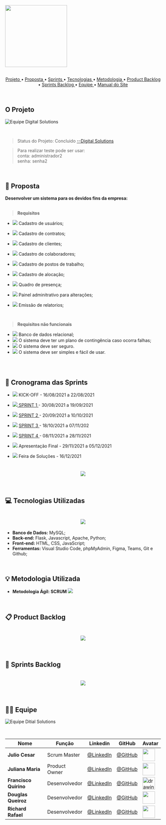 <img src = "./readme/Logo.png"  width="200"/>

<br>
<br>
<p align="center">
  <a href ="#o-projeto"> Projeto </a>  • 
  <a href ="#dart-proposta"> Proposta </a>  • 
  <a href ="#calendar-cronograma-das-sprints"> Sprints </a>  • 
  <a href ="#computer-tecnologias-utilizadas"> Tecnologias </a>  • 
  <a href ="#bulb-metodologia-utilizada"> Metodologia </a>  • 
  <a href ="#product-backlog">Product Backlog </a>  •
    <a href ="#sprints-backlog">Sprints Backlog </a>  •
  <a href ="#equipe"> Equipe </a> •
  <a href="https://github.com/Grupo1API/JetSoft/tree/main/readme/sprint-4/Manual.pdf">Manual do Site </a>
</p>

<br>

## O Projeto

![Equipe Digital Solutions](./readme/objetivo.png "Objetivo Equipe Digital Solutions")

<br>

> Status do Projeto: Concluido
> <a href="http://digitalsolutions.pythonanywhere.com/">--Digital Solutions</a>

> Para realizar teste pode ser usar:<br>
> conta: administrador2<br>
> senha: senha2

<br>

## :dart: Proposta

**Desenvolver um sistema para os devidos fins da empresa:**<br><br>

> **Requisitos**

- <img src = "./readme/feito.jpeg" /> Cadastro de usuários;
- <img src = "./readme/feito.jpeg" /> Cadastro de contratos;
- <img src = "./readme/feito.jpeg" /> Cadastro de clientes;
- <img src = "./readme/feito.jpeg" /> Cadastro de colaboradores;
- <img src = "./readme/feito.jpeg" /> Cadastro de postos de trabalho;
- <img src = "./readme/feito.jpeg" /> Cadastro de alocação;
- <img src = "./readme/feito.jpeg" /> Quadro de presença;
- <img src = "./readme/feito.jpeg" /> Painel adminitrativo para alterações;
- <img src = "./readme/feito.jpeg" /> Emissão de relatorios;

  <br>

> **Requisitos não funcionais**

- <img src = "./readme/feito.jpeg" /> Banco de dados relacional;
- <img src = "./readme/feito.jpeg" /> O sistema deve ter um plano de contingência caso ocorra falhas;
- <img src = "./readme/feito.jpeg" /> O sistema deve ser seguro.
- <img src = "./readme/feito.jpeg" /> O sistema deve ser simples e fácil de usar.

<br><br>

## :calendar: Cronograma das Sprints

- <img src = "./readme/feito.jpeg" /> KICK-OFF - 16/08/2021 a 22/08/2021

- <img src = "./readme/feito.jpeg" />[ SPRINT 1 ](https://github.com/Grupo1API/JetSoft/tree/main/readme/sprint-1) - 30/08/2021 a 19/09/2021

- <img src = "./readme/feito.jpeg" /> [ SPRINT 2 ](https://github.com/Grupo1API/JetSoft/tree/main/readme/sprint-2) - 20/09/2021 a 10/10/2021

- <img src = "./readme/feito.jpeg" /> [ SPRINT 3 ](https://github.com/Grupo1API/JetSoft/tree/main/readme/sprint-3) - 18/10/2021 a 07/11/202

- <img src = "./readme/feito.jpeg" /> [ SPRINT 4 ](https://github.com/Grupo1API/JetSoft/tree/main/readme/sprint-4) - 08/11/2021 a 28/11/2021

- <img src = "./readme/a_fazer.jpeg" /> Apresentação Final - 29/11/2021 a 05/12/2021

- <img src = "./readme/a_fazer.jpeg" /> Feira de Soluções - 16/12/2021

<h1 align="center"> <img src = "./readme/cronograma-atualizado.png"/></h1>

<br>

## :computer: Tecnologias Utilizadas

<h1 align="center"> <img src = "./readme/tecnologias.png"/></h1>

- **Banco de Dados:** MySQL;
- **Back-end:** Flask, Javascript, Apache, Python;
- **Front-end:** HTML, CSS, JavaScript;
- **Ferramentas:** Visual Studio Code, phpMyAdmin, Figma, Teams, Git e Github;

<br>

## :bulb: Metodologia Utilizada

- **Metodologia Ágil: SCRUM**
  <img src = "./readme/metodologia.png" /></h1>

<br>

## 📋 Product Backlog

<h1 align="center"> <img src = "./readme/Backlog-atualizado.png" /></h1>

<br>

## 📝 Sprints Backlog

<h1 align="center"> <img src = "./readme/sprint-1/sprint_backlog.png" /></h1>

<br>

## 👨‍💻 Equipe

![Equipe Ditial Solutions](/readme/time.gif "Apresentação Equipe Digital Solutions")

<br>

| Nome                  | Função        | Linkedin                                                                 | GitHub                                         | Avatar                                                          |
| --------------------- | ------------- | ------------------------------------------------------------------------ | ---------------------------------------------- | --------------------------------------------------------------- |
| **Julio Cesar**       | Scrum Master  | [@LinkedIn](https://www.linkedin.com/in/juliocesar2811/)                 | [@GitHub](https://github.com/juliocesar1316)   | <img src = "./readme/julio.jpeg" width="40" >                   |
| **Juliana Maria**     | Product Owner | [@LinkedIn](https://www.linkedin.com/in/juliana-maria-a0b0a0124)         | [@GitHub](https://github.com/JulianaMaria-Lab) | <img src = "./readme/juliana maria.jpeg" width="40">            |
| **Francisco Quirino** | Desenvolvedor | [@LinkedIn](https://www.linkedin.com/in/francisco-quirino-4087281b1)     | [@GitHub](https://github.com/ciscoquirino)     | <img src = "./readme/francisco.jpeg" alt="drawing" width="40" > |
| **Douglas Queiroz**   | Desenvolvedor | [@LinkedIn](https://www.linkedin.com/in/douglas-queiroz-3b9a72212/)      | [@GitHub](https://github.com/douglaswe)        | <img src = "./readme/douglas.jpeg" width="40">                  |
| **Richard Rafael**    | Desenvolvedor | [@LinkedIn](https://www.linkedin.com/mwlite/in/richard-soares-002195221) | [@GitHub](https://github.com/Richardrafael)    | <img src = "./readme/richard.jpeg" width="40">                  |

<br>

